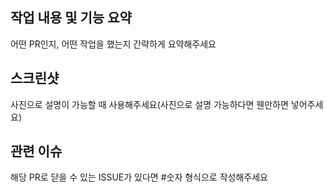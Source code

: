 ## 작업 내용 및 기능 요약
어떤 PR인지, 어떤 작업을 했는지 간략하게 요약해주세요

## 스크린샷
사진으로 설명이 가능할 때 사용해주세요(사진으로 설명 가능하다면 웬만하면 넣어주세요)

## 관련 이슈
해당 PR로 닫을 수 있는 ISSUE가 있다면 #숫자 형식으로 작성해주세요